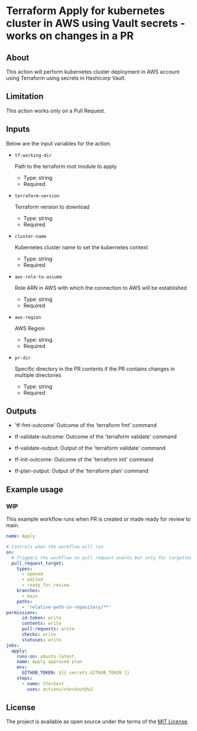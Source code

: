 # Terraform Apply for kubernetes cluster in AWS using Vault secrets - works on changes in a PR

## About

This action will perform kubernetes cluster deployment in AWS account using Terraform using secrets in Hashicorp Vault. 

## Limitation
This action works only on a Pull Request.

## Inputs

Below are the input variables for the action.

* `tf-working-dir`

  Path to the terraform root module to apply

  - Type: string
  - Required


* `terraform-version`

  Terraform version to download

  - Type: string
  - Required

* `cluster-name`

  Kubernetes cluster name to set the kubernetes context

  - Type: string
  - Required

* `aws-role-to-assume`

  Role ARN in AWS with which the connection to AWS will be established

  - Type: string
  - Required

* `aws-region`

  AWS Region

  - Type: string
  - Required

* `pr-dir`

  Specific directory in the PR contents if the PR contains changes in multiple directories 

  - Type: string
  - Required

## Outputs

* 'tf-fmt-outcome'
    Outcome of the 'terraform fmt' command

*  tf-validate-outcome:
    Outcome of the 'terraform validate' command

*  tf-validate-output:
    Output of the 'terraform validate' command

*  tf-init-outcome:
    Outcome of the 'terraform init' command

*  tf-plan-output:
    Output of the 'terraform plan' command

## Example usage

### WIP

This example workflow runs when PR is created or made ready for review to main.

```yaml
name: Apply

# Controls when the workflow will run
on:
  # Triggers the workflow on pull request events but only for targetted for the main branch and that too in specific folders
  pull_request_target:  
    types:
      - opened
      - edited
      - ready_for_review
    branches:    
      - main
    paths: 
      - 'relative-path-in-repository/**'
permissions:
      id-token: write
      contents: write
      pull-requests: write
      checks: write
      statuses: write
jobs:
  apply:
    runs-on: ubuntu-latest
    name: Apply approved plan
    env:
      GITHUB_TOKEN: ${{ secrets.GITHUB_TOKEN }}
    steps:
      - name: Checkout
        uses: actions/checkout@v2


```


## License
The project is available as open source under the terms of the [MIT License](LICENSE).
